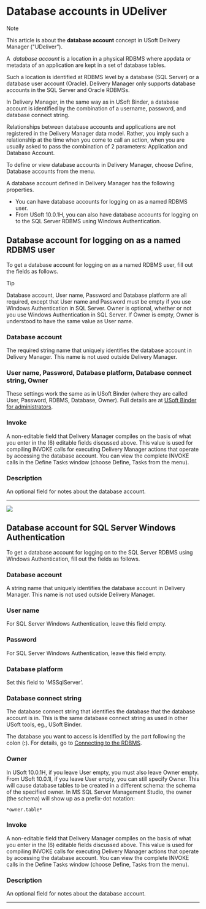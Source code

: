 # Database accounts in UDeliver

> [!NOTE]
> This article is about the **database account** concept in USoft Delivery Manager ("UDeliver”).

A  *database account* is a location in a physical RDBMS where appdata or metadata of an application are kept in a set of database tables.

Such a location is identified at RDBMS level by a database (SQL Server) or a database user account (Oracle). Delivery Manager only supports database accounts in the SQL Server and Oracle RDBMSs.

In Delivery Manager, in the same way as in USoft Binder, a database account is identified by the combination of a username, password, and database connect string.

Relationships between database accounts and applications are not registered in the Delivery Manager data model. Rather, you imply such a relationship at the time when you come to call an action, when you are usually asked to pass the combination of 2 parameters: Application and Database Account.

To define or view database accounts in Delivery Manager, choose Define, Database accounts from the menu.

A database account defined in Delivery Manager has the following properties.

- You can have database accounts for logging on as a named RDBMS user.
- From USoft 10.0.1H, you can also have database accounts for logging on to the SQL Server RDBMS using Windows Authentication.

## Database account for logging on as a named RDBMS user

To get a database account for logging on as a named RDBMS user, fill out the fields as follows.

> [!TIP]
> Database account, User name, Password and Database platform are all required, except that User name and Password must be empty if you use Windows Authentication in SQL Server.
> Owner is optional, whether or not you use Windows Authentication in SQL Server. If Owner is empty, Owner is understood to have the same value as User name.

### Database account

The required string name that uniquely identifies the database account in Delivery Manager. This name is not used outside Delivery Manager.

### User name, Password, Database platform, Database connect string, Owner

These settings work the same as in USoft Binder (where they are called User, Password, RDBMS, Database, Owner). Full details are at [USoft Binder for administrators](/docs/USoft%20for%20administrators/USoft%20Binder/USoft%20Binder%20for%20administrators.md).

### Invoke

A non-editable field that Delivery Manager compiles on the basis of what you enter in the (6) editable fields discussed above. This value is used for compiling INVOKE calls for executing Delivery Manager actions that operate by accessing the database account. You can view the complete INVOKE calls in the Define Tasks window (choose Define, Tasks from the menu).

### Description

An optional field for notes about the database account.

----

![](/api/Continuous%20delivery/USoft%20Delivery%20Manager%20by%20concept/assets/98512815-2a01-4af1-9362-e0dfd8907899.png)



## Database account for SQL Server Windows Authentication

To get a database account for logging on to the SQL Server RDBMS using Windows Authentication, fill out the fields as follows.

### Database account

A string name that uniquely identifies the database account in Delivery Manager. This name is not used outside Delivery Manager.

### User name

For SQL Server Windows Authentication, leave this field empty.

### Password

For SQL Server Windows Authentication, leave this field empty.

### Database platform

Set this field to 'MSSqlServer’.

### Database connect string

The database connect string that identifies the database that the database account is in. This is the same database connect string as used in other USoft tools, eg., USoft Binder.

The database you want to access is identified by the part following the colon (**:**). For details, go to [Connecting to the RDBMS](/docs/USoft%20for%20administrators/Installing%20USoft/Connecting%20to%20the%20RDBMS.md).

### Owner

In USoft 10.0.1H, if you leave User empty, you must also leave Owner empty. From USoft 10.0.1I, if you leave User empty, you can still specify Owner. This will cause database tables to be created in a different schema: the schema of the specified owner. In MS SQL Server Management Studio, the owner (the schema) will show up as a prefix-dot notation:

```
*owner.table*
```

### Invoke

A non-editable field that Delivery Manager compiles on the basis of what you enter in the (6) editable fields discussed above. This value is used for compiling INVOKE calls for executing Delivery Manager actions that operate by accessing the database account. You can view the complete INVOKE calls in the Define Tasks window (choose Define, Tasks from the menu).

### Description

An optional field for notes about the database account.

----

 